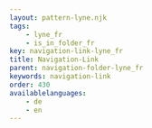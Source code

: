 ```yaml
---
layout: pattern-lyne.njk
tags: 
    - lyne_fr
    - is_in_folder_fr
key: navigation-link-lyne_fr
title: Navigation-Link
parent: navigation-folder-lyne_fr
keywords: navigation-link
order: 430
availablelanguages: 
    - de
    - en
---
```

